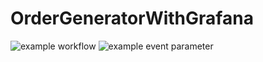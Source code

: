 # OrderGeneratorWithGrafana
![example workflow](https://github.com/temkarus0070/OrderGeneratorWithGrafana/actions/workflows/<WORKFLOW_FILE>/badge.svg)
![example event parameter](https://github.com/github/docs/actions/workflows/main.yml/badge.svg?event=push)
